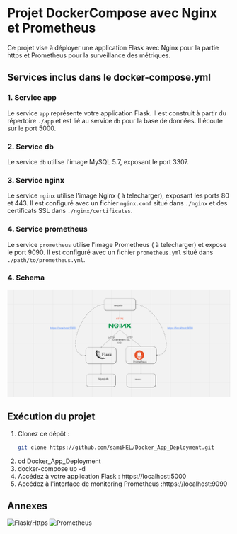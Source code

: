 # Projet DockerCompose avec Nginx et Prometheus

Ce projet vise à déployer une application Flask avec Nginx pour la partie https et Prometheus pour la surveillance des métriques.

## Services inclus dans le docker-compose.yml

### 1. Service app

Le service `app` représente votre application Flask. Il est construit à partir du répertoire `./app` et est lié au service `db` pour la base de données. Il écoute sur le port 5000.

### 2. Service db

Le service `db` utilise l'image MySQL 5.7, exposant le port 3307.

### 3. Service nginx

Le service `nginx` utilise l'image Nginx ( à telecharger), exposant les ports 80 et 443. Il est configuré avec un fichier `nginx.conf` situé dans `./nginx` et des certificats SSL dans `./nginx/certificates`.

### 4. Service prometheus

Le service `prometheus` utilise l'image Prometheus ( à telecharger) et expose le port 9090. Il est configuré avec un fichier `prometheus.yml` situé dans `./path/to/prometheus.yml`. 

### 4. Schema
![Architecture](images/schema_base_appli.png)

## Exécution du projet

1. Clonez ce dépôt :
   ```bash
   git clone https://github.com/samiHEL/Docker_App_Deployment.git
2. cd Docker_App_Deployment
3. docker-compose up -d
4. Accédez à votre application Flask : https://localhost:5000
5. Accédez à l'interface de monitoring Prometheus :https://localhost:9090

## Annexes

![Flask/Https](images/https_usage.png)
![Prometheus](images/usage_prom.png.png)










